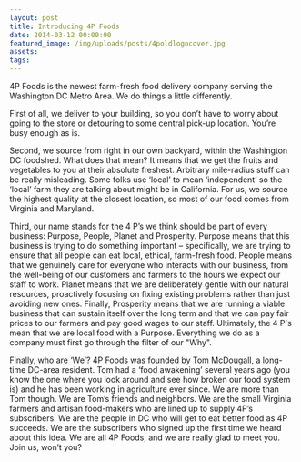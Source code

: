 ```yaml
---
layout: post
title: Introducing 4P Foods
date: 2014-03-12 00:00:00
featured_image: /img/uploads/posts/4poldlogocover.jpg
assets:
tags:
---
```


<div class="editable"><p>4P Foods is the newest farm-fresh food delivery company serving the Washington DC Metro Area. We do things a little differently.</p><p>First of all, we deliver to your building, so you don&rsquo;t have to worry about going to the store or detouring to some central pick-up location. You&rsquo;re busy enough as is.</p><p>Second, we source from right in our own backyard, within the Washington DC foodshed. What does that mean? It means that we get the fruits and vegetables to you at their absolute freshest. Arbitrary mile-radius stuff can be really misleading. Some folks use &lsquo;local&rsquo; to mean &lsquo;independent&rsquo; so the &lsquo;local&rsquo; farm they are talking about might be in California. For us, we source the highest quality at the closest location, so most of our food comes from Virginia and Maryland.</p><p>Third, our name stands for the 4 P&rsquo;s we think should be part of every business: Purpose, People, Planet and Prosperity. Purpose means that this business is trying to do something important &ndash; specifically, we are trying to ensure that all people can eat local, ethical, farm-fresh food. People means that we genuinely care for everyone who interacts with our business, from the well-being of our customers and farmers to the hours we expect our staff to work. Planet means that we are deliberately gentle with our natural resources, proactively focusing on fixing existing problems rather than just avoiding new ones. Finally, Prosperity means that we are running a viable business that can sustain itself over the long term and that we can pay fair prices to our farmers and pay good wages to our staff. Ultimately, the 4 P's mean that we are local food with a Purpose. Everything we do as a company must first go through the filter of our "Why".&nbsp;</p><p>Finally, who are &lsquo;We&rsquo;? 4P Foods was founded by Tom McDougall, a long-time DC-area resident. Tom had a &lsquo;food awakening&rsquo; several years ago (you know the one where you look around and see how broken our food system is) and he has been working in agriculture ever since. We are more than Tom though. We are Tom&rsquo;s friends and neighbors. We are the small Virginia farmers and artisan food-makers who are lined up to supply 4P&rsquo;s subscribers. We are the people in DC who will get to eat better food as 4P succeeds. We are the subscribers who signed up the first time we heard about this idea. We are all 4P Foods, and we are really glad to meet you. Join us, won&rsquo;t you?</p></div>